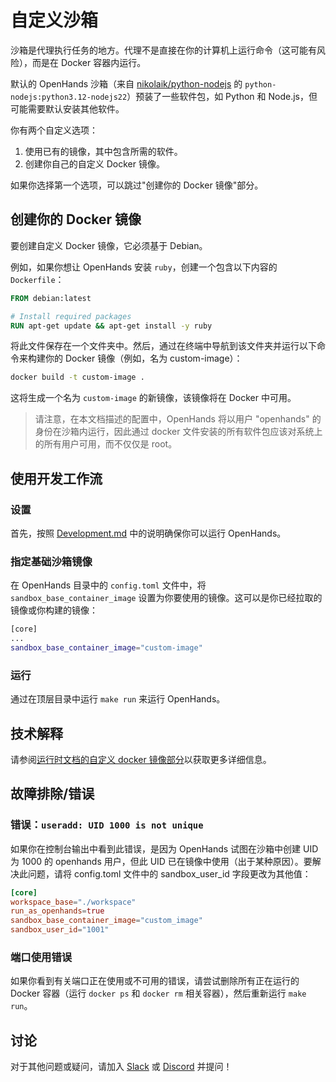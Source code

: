 # 自定义沙箱

沙箱是代理执行任务的地方。代理不是直接在你的计算机上运行命令（这可能有风险），而是在 Docker 容器内运行。

默认的 OpenHands 沙箱（来自 [nikolaik/python-nodejs](https://hub.docker.com/r/nikolaik/python-nodejs) 的 `python-nodejs:python3.12-nodejs22`）预装了一些软件包，如 Python 和 Node.js，但可能需要默认安装其他软件。

你有两个自定义选项：

1. 使用已有的镜像，其中包含所需的软件。
2. 创建你自己的自定义 Docker 镜像。

如果你选择第一个选项，可以跳过"创建你的 Docker 镜像"部分。

## 创建你的 Docker 镜像

要创建自定义 Docker 镜像，它必须基于 Debian。

例如，如果你想让 OpenHands 安装 `ruby`，创建一个包含以下内容的 `Dockerfile`：

```dockerfile
FROM debian:latest

# Install required packages
RUN apt-get update && apt-get install -y ruby
```

将此文件保存在一个文件夹中。然后，通过在终端中导航到该文件夹并运行以下命令来构建你的 Docker 镜像（例如，名为 custom-image）：

```bash
docker build -t custom-image .
```

这将生成一个名为 `custom-image` 的新镜像，该镜像将在 Docker 中可用。

> 请注意，在本文档描述的配置中，OpenHands 将以用户 "openhands" 的身份在沙箱内运行，因此通过 docker 文件安装的所有软件包应该对系统上的所有用户可用，而不仅仅是 root。

## 使用开发工作流

### 设置

首先，按照 [Development.md](https://github.com/All-Hands-AI/OpenHands/blob/main/Development.md) 中的说明确保你可以运行 OpenHands。

### 指定基础沙箱镜像

在 OpenHands 目录中的 `config.toml` 文件中，将 `sandbox_base_container_image` 设置为你要使用的镜像。这可以是你已经拉取的镜像或你构建的镜像：

```bash
[core]
...
sandbox_base_container_image="custom-image"
```

### 运行

通过在顶层目录中运行 ```make run``` 来运行 OpenHands。

## 技术解释

请参阅[运行时文档的自定义 docker 镜像部分](https://docs.all-hands.dev/modules/usage/architecture/runtime#advanced-how-openhands-builds-and-maintains-od-runtime-images)以获取更多详细信息。

## 故障排除/错误

### 错误：```useradd: UID 1000 is not unique```

如果你在控制台输出中看到此错误，是因为 OpenHands 试图在沙箱中创建 UID 为 1000 的 openhands 用户，但此 UID 已在镜像中使用（出于某种原因）。要解决此问题，请将 config.toml 文件中的 sandbox_user_id 字段更改为其他值：

```toml
[core]
workspace_base="./workspace"
run_as_openhands=true
sandbox_base_container_image="custom_image"
sandbox_user_id="1001"
```

### 端口使用错误

如果你看到有关端口正在使用或不可用的错误，请尝试删除所有正在运行的 Docker 容器（运行 `docker ps` 和 `docker rm` 相关容器），然后重新运行 ```make run```。

## 讨论

对于其他问题或疑问，请加入 [Slack](https://join.slack.com/t/opendevin/shared_invite/zt-2oikve2hu-UDxHeo8nsE69y6T7yFX_BA) 或 [Discord](https://discord.gg/ESHStjSjD4) 并提问！

